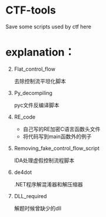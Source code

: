 # CTF-tools
Save some scripts used by ctf here

# explanation：

2. Flat_control_flow

   去除控制流平坦化脚本

3. Py_decompiling

   pyc文件反编译脚本

4. RE_code

   + 自己写的RE加密C语言函数头文件

   - 将代码写到main函数外的例子

5. Removing_fake_control_flow_script

   IDA处理虚假控制流程脚本
   
5. de4dot

   .NET程序解混淆器和解压缩器
   
7. DLL_required

   解题时候曾缺少的dll